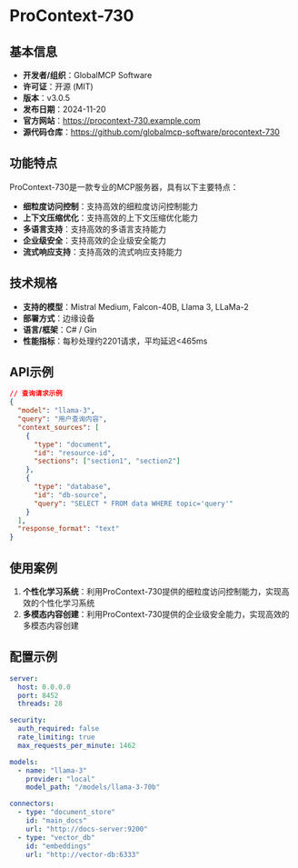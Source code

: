 # ProContext-730

## 基本信息

- **开发者/组织**：GlobalMCP Software
- **许可证**：开源 (MIT)
- **版本**：v3.0.5
- **发布日期**：2024-11-20
- **官方网站**：https://procontext-730.example.com
- **源代码仓库**：https://github.com/globalmcp-software/procontext-730

## 功能特点

ProContext-730是一款专业的MCP服务器，具有以下主要特点：

- **细粒度访问控制**：支持高效的细粒度访问控制能力
- **上下文压缩优化**：支持高效的上下文压缩优化能力
- **多语言支持**：支持高效的多语言支持能力
- **企业级安全**：支持高效的企业级安全能力
- **流式响应支持**：支持高效的流式响应支持能力


## 技术规格

- **支持的模型**：Mistral Medium, Falcon-40B, Llama 3, LLaMa-2
- **部署方式**：边缘设备
- **语言/框架**：C# / Gin
- **性能指标**：每秒处理约2201请求，平均延迟<465ms

## API示例

```json
// 查询请求示例
{
  "model": "llama-3",
  "query": "用户查询内容",
  "context_sources": [
    {
      "type": "document",
      "id": "resource-id",
      "sections": ["section1", "section2"]
    },
    {
      "type": "database",
      "id": "db-source",
      "query": "SELECT * FROM data WHERE topic='query'"
    }
  ],
  "response_format": "text"
}
```

## 使用案例

1. **个性化学习系统**：利用ProContext-730提供的细粒度访问控制能力，实现高效的个性化学习系统
2. **多模态内容创建**：利用ProContext-730提供的企业级安全能力，实现高效的多模态内容创建


## 配置示例

```yaml
server:
  host: 0.0.0.0
  port: 8452
  threads: 28

security:
  auth_required: false
  rate_limiting: true
  max_requests_per_minute: 1462

models:
  - name: "llama-3"
    provider: "local"
    model_path: "/models/llama-3-70b"

connectors:
  - type: "document_store"
    id: "main_docs"
    url: "http://docs-server:9200"
  - type: "vector_db"
    id: "embeddings"
    url: "http://vector-db:6333"
```
